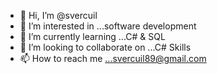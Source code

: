 - 👋 Hi, I’m @svercuil
- 👀 I’m interested in ...software development
- 🌱 I’m currently learning ...C# & SQL
- 💞️ I’m looking to collaborate on ...C# Skills
- 📫 How to reach me ...svercuil89@gmail.com

<!---
svercuil/svercuil is a ✨ special ✨ repository because its `README.md` (this file) appears on your GitHub profile.
You can click the Preview link to take a look at your changes.
--->
